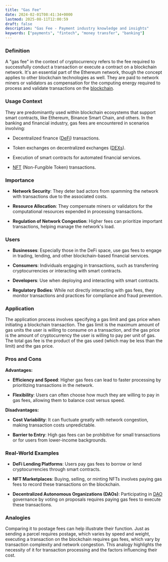 ```yaml
---
title: "Gas Fee"
date: 2024-02-01T08:41:34+0000
lastmod: 2025-08-11T12:00:59
draft: false
description: "Gas Fee - Payment industry knowledge and insights"
keywords: ["payments", "fintech", "money transfer", "banking"]
---
```


### Definition

A "gas fee" in the context of cryptocurrency refers to the fee required to successfully conduct a transaction or execute a contract on a blockchain network. It's an essential part of the Ethereum network, though the concept applies to other blockchain technologies as well. They are paid to network miners or validators as compensation for the computing energy required to process and validate transactions on the [blockchain](https://faisalkhanllc.xyz/resources/payments-wiki/b/blockchain/).

### Usage Context

They are predominantly used within blockchain ecosystems that support smart contracts, like Ethereum, Binance Smart Chain, and others. In the banking and financial industry, gas fees are encountered in scenarios involving:

- Decentralized finance ([DeFi](https://faisalkhanllc.xyz/resources/payments-wiki/d/decentralized-finance-defi/)) transactions.

- Token exchanges on decentralized exchanges ([DEXs](https://faisalkhanllc.xyz/resources/payments-wiki/d/decentralized-exchange-dex/)).

- Execution of smart contracts for automated financial services.

- [NFT](https://faisalkhanllc.xyz/resources/payments-wiki/n/nft-non-fungible-tokens/) (Non-Fungible Token) transactions.

### Importance

- **Network Security**: They deter bad actors from spamming the network with transactions due to the associated costs.

- **Resource Allocation**: They compensate miners or validators for the computational resources expended in processing transactions.

- **Regulation of Network Congestion**: Higher fees can prioritize important transactions, helping manage the network's load.

### Users

- **Businesses**: Especially those in the DeFi space, use gas fees to engage in trading, lending, and other blockchain-based financial services.

- **Consumers**: Individuals engaging in transactions, such as transferring cryptocurrencies or interacting with smart contracts.

- **Developers**: Use when deploying and interacting with smart contracts.

- **Regulatory Bodies**: While not directly interacting with gas fees, they monitor transactions and practices for compliance and fraud prevention.

### Application

The application process involves specifying a gas limit and gas price when initiating a blockchain transaction. The gas limit is the maximum amount of gas units the user is willing to consume on a transaction, and the gas price is the amount of cryptocurrency the user is willing to pay per unit of gas. The total gas fee is the product of the gas used (which may be less than the limit) and the gas price.

### Pros and Cons

**Advantages:**

- **Efficiency and Speed**: Higher gas fees can lead to faster processing by prioritizing transactions in the network.

- **Flexibility**: Users can often choose how much they are willing to pay in gas fees, allowing them to balance cost versus speed.

**Disadvantages:**

- **Cost Variability**: It can fluctuate greatly with network congestion, making transaction costs unpredictable.

- **Barrier to Entry**: High gas fees can be prohibitive for small transactions or for users from lower-income backgrounds.

### Real-World Examples

- **DeFi Lending Platforms**: Users pay gas fees to borrow or lend cryptocurrencies through smart contracts.

- **NFT Marketplaces**: Buying, selling, or minting NFTs involves paying gas fees to record these transactions on the blockchain.

- **Decentralized Autonomous Organizations (DAOs)**: Participating in [DAO](https://faisalkhanllc.xyz/resources/payments-wiki/d/decentralized-autonomous-organization-dao/) governance by voting on proposals requires paying gas fees to execute these transactions.

### Analogies

Comparing it to postage fees can help illustrate their function. Just as sending a parcel requires postage, which varies by speed and weight, executing a transaction on the blockchain requires gas fees, which vary by transaction complexity and network congestion. This analogy highlights the necessity of it for transaction processing and the factors influencing their cost.